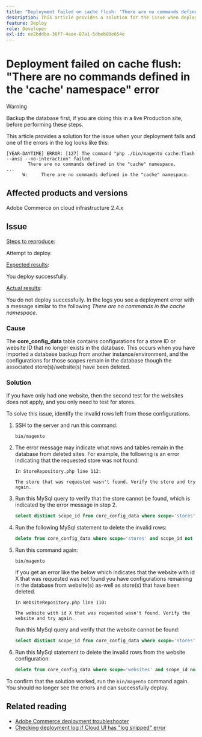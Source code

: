 ```yaml
---
title: "Deployment failed on cache flush: 'There are no commands defined in the 'cache' namespace' error"
description: This article provides a solution for the issue when deployment fails with the following error **There are no commands defined in the cache namespace**.
feature: Deploy
role: Developer
exl-id: ee2bddba-36f7-4aae-87a1-5dbeb80e654e
---
```


# Deployment failed on cache flush: "There are no commands defined in the 'cache' namespace" error

>[!WARNING]
>
>Backup the database first, if you are doing this in a live Production site, before performing these steps.

This article provides a solution for the issue when your deployment fails and one of the errors in the log looks like this:

```
[YEAR-DAYTIME] ERROR: [127] The command "php ./bin/magento cache:flush --ansi --no-interaction" failed.
        There are no commands defined in the "cache" namespace.
...
      W:     There are no commands defined in the "cache" namespace.
```

## Affected products and versions

Adobe Commerce on cloud infrastructure 2.4.x

## Issue

<u>Steps to reproduce</u>:

Attempt to deploy.

<u>Expected results</u>:

You deploy successfully.

<u>Actual results</u>:

You do not deploy successfully. In the logs you see a deployment error with a message similar to the following *There are no commands in the cache namespace*.

### Cause

The **core_config_data** table contains configurations for a store ID or website ID that no longer exists in the database. This occurs when you have imported a database backup from another instance/environment, and the configurations for those scopes remain in the database though the associated store(s)/website(s) have been deleted.

### Solution

If you have only had one website, then the second test for the websites does not apply, and you only need to test for stores.

To solve this issue, identify the invalid rows left from those configurations.

1. SSH to the server and run this command:

    `bin/magento`

1. The error message may indicate what rows and tables remain in the database from deleted sites. For example, the following is an error indicating that the requested store was not found:

    ```...
    In StoreRepository.php line 112:

    The store that was requested wasn't found. Verify the store and try again.
    ```

1. Run this MySql query to verify that the store cannot be found, which is indicated by the error message in step 2.

    ```sql
    select distinct scope_id from core_config_data where scope='stores' and scope_id not in (select store_id from store);
    ```

1. Run the following MySql statement to delete the invalid rows:

    ```sql
    delete from core_config_data where scope='stores' and scope_id not in (select store_id from store);
    ```

1. Run this command again:

    `bin/magento`

    If you get an error like the below which indicates that the website with id X that was requested was not found you have configurations remaining        in the database from website(s) as-well as store(s) that have been deleted.

    ```
    In WebsiteRepository.php line 110:

    The website with id X that was requested wasn't found. Verify the website and try again.
    ```

    Run this MySql query and verify that the website cannot be found:

    ```sql
    select distinct scope_id from core_config_data where scope='stores' and scope_id not in (select store_id from store);
    ```

1. Run this MySql statement to delete the invalid rows from the website configuration:

    ```sql
    delete from core_config_data where scope='websites' and scope_id not in (select website_id from store_website);
    ```

To confirm that the solution worked, run the `bin/magento` command again. You should no longer see the errors and can successfully deploy.

## Related reading

* [Adobe Commerce deployment troubleshooter](/docs/commerce-knowledge-base/kb/troubleshooting/deployment/magento-deployment-troubleshooter.html)
* [Checking deployment log if Cloud UI has "log snipped" error](/docs/commerce-knowledge-base/kb/troubleshooting/miscellaneous/checking-deployment-log-if-the-cloud-ui-shows-log-snipped-error.html)
